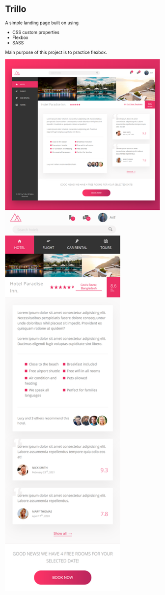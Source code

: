 # Trillo

A simple landing page built on using 
- CSS custom properties 
- Flexbox 
- SASS

Main purpose of this project is to practice flexbox.

<img src="img/screenshot-desktop.png">
<img src="img/screenshot-phone.png" width="375">